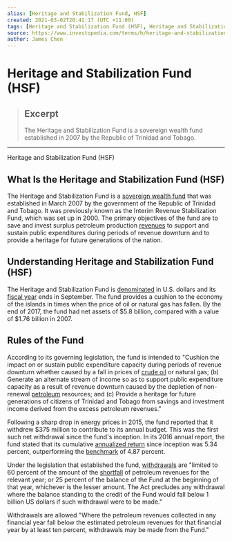 ```yaml
---
alias: [Heritage and Stabilization Fund, HSF]
created: 2021-03-02T20:41:17 (UTC +11:00)
tags: [Heritage and Stabilization Fund (HSF), Heritage and Stabilization Fund (HSF)]
source: https://www.investopedia.com/terms/h/heritage-and-stabilization-fund.asp
author: James Chen
---
```


# Heritage and Stabilization Fund (HSF)

> ## Excerpt
> The Heritage and Stabilization Fund is a sovereign wealth fund established in 2007 by the Republic of Trinidad and Tobago.

---

Heritage and Stabilization Fund (HSF)
## What Is the Heritage and Stabilization Fund (HSF)

The Heritage and Stabilization Fund is a [sovereign wealth fund](https://www.investopedia.com/terms/s/sovereign_wealth_fund.asp) that was established in March 2007 by the government of the Republic of Trinidad and Tobago. It was previously known as the Interim Revenue Stabilization Fund, which was set up in 2000. The primary objectives of the fund are to save and invest surplus petroleum production [revenues](https://www.investopedia.com/terms/r/revenue.asp) to support and sustain public expenditures during periods of revenue downturn and to provide a heritage for future generations of the nation.

## Understanding Heritage and Stabilization Fund (HSF)

The Heritage and Stabilization Fund is [denominated](https://www.investopedia.com/terms/d/denomination.asp) in U.S. dollars and its [fiscal year](https://www.investopedia.com/terms/f/fiscalyear.asp) ends in September. The fund provides a cushion to the economy of the islands in times when the price of oil or natural gas has fallen. By the end of 2017, the fund had net assets of $5.8 billion, compared with a value of $1.76 billion in 2007.

## Rules of the Fund

According to its governing legislation, the fund is intended to "Cushion the impact on or sustain public expenditure capacity during periods of revenue downturn whether caused by a fall in prices of [crude oil](https://www.investopedia.com/terms/c/crude-oil.asp) or natural gas; (b) Generate an alternate stream of income so as to support public expenditure capacity as a result of revenue downturn caused by the depletion of non-renewal [petroleum](https://www.investopedia.com/terms/p/petroleum.asp) resources; and (c) Provide a heritage for future generations of citizens of Trinidad and Tobago from savings and investment income derived from the excess petroleum revenues."

Following a sharp drop in energy prices in 2015, the fund reported that it withdrew $375 million to contribute to its annual budget. This was the first such net withdrawal since the fund's inception. In its 2016 annual report, the fund stated that its cumulative [annualized return](https://www.investopedia.com/terms/a/annualized-total-return.asp) since inception was 5.34 percent, outperforming the [benchmark](https://www.investopedia.com/terms/b/benchmark.asp) of 4.87 percent.

Under the legislation that established the fund, [withdrawals](https://www.investopedia.com/terms/w/withdrawal.asp) are "limited to 60 percent of the amount of the [shortfall](https://www.investopedia.com/terms/s/shortfall.asp) of petroleum revenues for the relevant year; or 25 percent of the balance of the Fund at the beginning of that year, whichever is the lesser amount. The Act precludes any withdrawal where the balance standing to the credit of the Fund would fall below 1 billion US dollars if such withdrawal were to be made."

Withdrawals are allowed "Where the petroleum revenues collected in any financial year fall below the estimated petroleum revenues for that financial year by at least ten percent, withdrawals may be made from the Fund."
